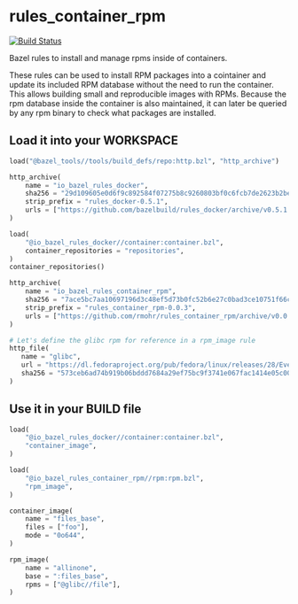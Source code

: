 # rules_container_rpm

[![Build Status](https://travis-ci.org/rmohr/rules_container_rpm.svg?branch=master)](https://travis-ci.org/rmohr/rules_container_rpm)

Bazel rules to install and manage rpms inside of containers.

These rules can be used to install RPM packages into a cointainer and update its included RPM database without the need to run the container.
This allows building small and reproducible images with RPMs. Because the rpm database inside the container is also maintained, it can later be queried by any rpm binary to check what packages are installed.

## Load it into your WORKSPACE

```python
load("@bazel_tools//tools/build_defs/repo:http.bzl", "http_archive")

http_archive(
    name = "io_bazel_rules_docker",
    sha256 = "29d109605e0d6f9c892584f07275b8c9260803bf0c6fcb7de2623b2bedc910bd",
    strip_prefix = "rules_docker-0.5.1",
    urls = ["https://github.com/bazelbuild/rules_docker/archive/v0.5.1.tar.gz"],
)

load(
    "@io_bazel_rules_docker//container:container.bzl",
    container_repositories = "repositories",
)
container_repositories()

http_archive(
    name = "io_bazel_rules_container_rpm",
    sha256 = "7ace5bc7aa10697196d3c48ef5d73b0fc52b6e27c0bad3ce10751f66c5cc383c",
    strip_prefix = "rules_container_rpm-0.0.3",
    urls = ["https://github.com/rmohr/rules_container_rpm/archive/v0.0.3.tar.gz"],
)

# Let's define the glibc rpm for reference in a rpm_image rule
http_file(
   name = "glibc",
   url = "https://dl.fedoraproject.org/pub/fedora/linux/releases/28/Everything/x86_64/os/Packages/g/glibc-2.27-8.fc28.x86_64.rpm",
   sha256 = "573ceb6ad74b919b06bddd7684a29ef75bc9f3741e067fac1414e05c0087d0b6"
)
```

## Use it in your BUILD file


```python
load(
    "@io_bazel_rules_docker//container:container.bzl",
    "container_image",
)

load(
    "@io_bazel_rules_container_rpm//rpm:rpm.bzl",
    "rpm_image",
)

container_image(
    name = "files_base",
    files = ["foo"],
    mode = "0o644",
)

rpm_image(
    name = "allinone",
    base = ":files_base",
    rpms = ["@glibc//file"],
)
```
